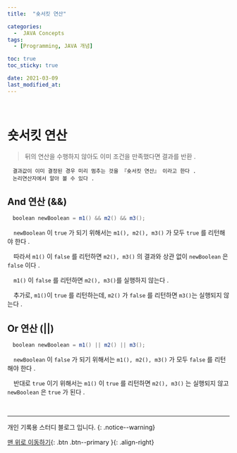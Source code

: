 ```yaml
---
title:  "숏서킷 연산" 

categories:
  -  JAVA Concepts
tags:
  - [Programming, JAVA 개념]

toc: true
toc_sticky: true

date: 2021-03-09
last_modified_at: 
---
```



<br>

# 숏서킷 연산

> 뒤의 연산을 수행하지 않아도 이미 조건을 만족했다면 결과를 반환 .   

```
　결과값이 이미 결정된 경우 미리 멈추는 것을 『숏서킷 연산』 이라고 한다 . 
　논리연산자에서 알아 볼 수 있다 .
```
## And 연산 (&&) 

```java
　boolean newBoolean = m1() && m2() && m3();
```

　`newBoolean` 이 `true` 가 되기 위해서는 `m1(), m2(), m3()` 가 모두 `true` 를 리턴해야 한다 .   

　따라서 `m1()` 이 `false` 를 리턴하면 `m2(), m3()` 의 결과와 상관 없이 `newBoolean` 은 `false` 이다 .

　`m1()` 이 `false` 를 리턴하면 `m2(), m3()`를 실행하지 않는다 .

　추가로, `m1()`이 `true` 를 리턴하는데, `m2()` 가 `false` 를 리턴하면 `m3()`는 실행되지 않는다 .

## Or 연산 (||)

```java
　boolean newBoolean = m1() || m2() || m3();
```

　`newBoolean` 이 `false` 가 되기 위해서는 `m1(), m2(), m3()` 가 모두 `false` 를 리턴해야 한다 .

　반대로 `true` 이기 위해서는 `m1()` 이 `true` 를 리턴하면 `m2(), m3()` 는 실행되지 않고 `newBoolean` 은 `true` 가 된다 .

<br>

***

개인 기록용 스터디 블로그 입니다.
{: .notice--warning}

[맨 위로 이동하기](#){: .btn .btn--primary }{: .align-right}